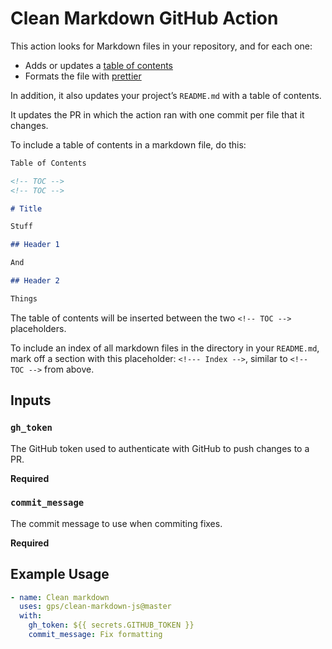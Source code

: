 # Clean Markdown GitHub Action

This action looks for Markdown files in your repository, and for each one:

- Adds or updates a [table of contents](https://pypi.org/project/md-toc/)
- Formats the file with [prettier](https://prettier.io)

In addition, it also updates your project’s `README.md` with a table of contents.

It updates the PR in which the action ran with one commit per file that it changes.

To include a table of contents in a markdown file, do this:

```md
Table of Contents

<!-- TOC -->
<!-- TOC -->

# Title

Stuff

## Header 1

And

## Header 2

Things
```

The table of contents will be inserted between the two `<!-- TOC -->` placeholders.

To include an index of all markdown files in the directory in your `README.md`, mark off a section with this placeholder: `<!--- Index -->`, similar to `<!-- TOC -->` from above.

## Inputs

### `gh_token`

The GitHub token used to authenticate with GitHub to push changes to a PR.

**Required**

### `commit_message`

The commit message to use when commiting fixes.

**Required**

## Example Usage

```yml
- name: Clean markdown
  uses: gps/clean-markdown-js@master
  with:
    gh_token: ${{ secrets.GITHUB_TOKEN }}
    commit_message: Fix formatting
```
